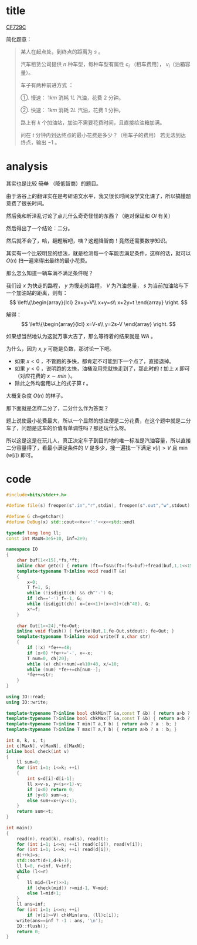 # title

[CF729C](https://www.luogu.org/problem/CF729C)

简化题意：

> 某人在起点处，到终点的距离为 $s$ 。
>
>  汽车租赁公司提供 $n$ 种车型，每种车型有属性 $c_i$ （租车费用）， $v_i$（油箱容量）。 
>
> 车子有两种前进方式 ：
>
> ①. 慢速： $1km$ 消耗 $1L$ 汽油，花费 $2$ 分钟。 
>
> ②. 快速： $1km$ 消耗 $2L$ 汽油，花费 $1$ 分钟。
>
>  路上有 $k$ 个加油站，加油不需要花费时间，且直接给油箱加满。 
>
> 问在 $t$ 分钟内到达终点的最小花费是多少？（租车子的费用） 若无法到达终点，输出 $-1$ 。

# analysis

其实也是比较 ~~简单~~ （降低智商）的题目。

由于洛谷上的翻译实在是考研语文水平，我又很长时间没学文化课了，所以搞懂题意费了很长时间。

然后我和昕泽乱讨论了点儿什么奇奇怪怪的东西？（绝对保证和 $OI$ 有关）

然后得出了一个结论：二分。

然后就不会了，哈，翻题解吧，咦？这题降智商！竟然还需要数学知识。

其实有一个比较明显的想法，就是检测每一个车能否满足条件，这样的话，就可以 $O(n)$ 扫一遍来得出最终的最小花费。

那么怎么知道一辆车满不满足条件呢？

我们设 $x$ 为快走的路程， $y$ 为慢走的路程， $V$ 为汽油总量，  $s$ 为当前加油站与下一个加油站的距离，则有：
$$
\left\{\begin{array}{lcl}
2x+y=V\\
x+y=s\\
x+2y=t
\end{array}
\right.
$$


解得：
$$
\left\{\begin{array}{lcl}
x=V-s\\
y=2s-V
\end{array}
\right.
$$


如果想当然地认为这就万事大吉了，那么等待着的结果就是 $WA$ 。

为什么，因为 $x,y$ 可能是负数，那讨论一下吧。

- 如果 $x<0$ ，不管跑的多快，都肯定不可能到下一个点了，直接退掉。
- 如果 $y<0$ ，说明跑的太快，油桶没用完就快走到了，那此时的 $t$ 加上 $x$ 即可（对应花费的 $x\sim min$ ）。
- 除此之外均套用以上的式子算 $t$ 。

大概复杂度 $O(n)$ 的样子。

那下面就是怎样二分了，二分什么作为答案？

题上说使最小花费最大，所以一个显然的想法便是二分花费，在这个题中就是二分车了，问题是这车的价值有单调性吗？那还玩什么呀。

所以这是这是在玩儿人，真正决定车子到目的地的唯一标准是汽油容量，所以直接二分容量得了，看最小满足条件的 $V$ 是多少，搜一遍找一下满足 $v[i]>V$ 且 $\min(w[i])$ 即可。

# code

```cpp
#include<bits/stdc++.h>
 
#define file(s) freopen(s".in","r",stdin), freopen(s".out","w",stdout)
 
#define G ch=getchar()
#define DeBug(x) std::cout<<#x<<':'<<x<<std::endl
 
typedef long long ll;
const int MaxN=3e5+10, inf=2e9;
 
namespace IO
{
	char buf[1<<15],*fs,*ft;
	inline char getc() { return (ft==fs&&(ft=(fs=buf)+fread(buf,1,1<<15,stdin),ft==fs))?0:*fs++; }
	template<typename T>inline void read(T &x)
	{
		x=0;
		T f=1, G;
		while (!isdigit(ch) && ch^'-') G;
		if (ch=='-') f=-1, G;
		while (isdigit(ch)) x=(x<<1)+(x<<3)+(ch^48), G;
		x*=f;
	}
 
	char Out[1<<24],*fe=Out;
	inline void flush() { fwrite(Out,1,fe-Out,stdout); fe=Out; }
	template<typename T>inline void write(T x,char str)
	{
		if (!x) *fe++=48;
		if (x<0) *fe++='-', x=-x;
		T num=0, ch[20];
		while (x) ch[++num]=x%10+48, x/=10;
		while (num) *fe++=ch[num--];
		*fe++=str;
	}
}
 
using IO::read;
using IO::write;
 
template<typename T>inline bool chkMin(T &a,const T &b) { return a>b ? (a=b, true) : false; }
template<typename T>inline bool chkMax(T &a,const T &b) { return a<b ? (a=b, true) : false; }
template<typename T>inline T min(T a,T b) { return a<b ? a : b; }
template<typename T>inline T max(T a,T b) { return a>b ? a : b; }
 
int n, k, s, t;
int c[MaxN], v[MaxN], d[MaxN];
inline bool check(int v)
{
	ll sum=0;
	for (int i=1; i<=k; ++i)
	{
		int s=d[i]-d[i-1];
		ll x=v-s, y=(s<<1)-v;
		if (x<0) return 0;
		if (y<0) sum+=s;
		else sum+=x+(y<<1);
	}
	return sum<=t;
}
 
int main()
{
	read(n), read(k), read(s), read(t);
	for (int i=1; i<=n; ++i) read(c[i]), read(v[i]);
	for (int i=1; i<=k; ++i) read(d[i]);
	d[++k]=s;
	std::sort(d+1,d+k+1);
	ll l=0, r=inf, V=inf;
	while (l<=r)
	{
		ll mid=(l+r)>>1;
		if (check(mid)) r=mid-1, V=mid;
		else l=mid+1;
	}
	ll ans=inf;
	for (int i=1; i<=n; ++i)
		if (v[i]>=V) chkMin(ans, (ll)c[i]);
	write(ans==inf ? -1 : ans, '\n');
	IO::flush();
	return 0;
}
```
